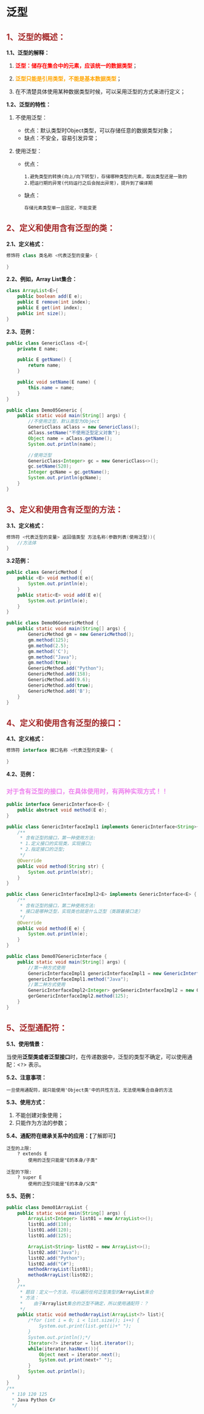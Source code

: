 # 泛型

## <span style="color:brown">1、泛型的概述：</span>

**1.1、泛型的解释：**

1. <span style='color:red'>**泛型：储存在集合中的元素，应该统一的数据类型**</span>；

2. <span style='color:orange'>**泛型只能是引用类型，不能是基本数据类型**</span>；

3. 在不清楚具体使用某种数据类型时候，可以采用泛型的方式来进行定义；

**1.2、泛型的特性：**

1. 不使用泛型：
   - 优点：默认类型时Object类型，可以存储任意的数据类型对象；
   - 缺点：不安全，容易引发异常；
   
2. 使用泛型：

   - 优点：

     ```apl
     1.避免类型的转换(向上/向下转型)，存储哪种类型的元素，取出类型还是一致的
     2.把运行期的异常(代码运行之后会抛出异常)，提升到了编译期
     ```

   - 缺点：

     ```apl
     存储元素类型单一且固定，不能变更 
     ```


## <span style="color:brown">2、定义和使用含有泛型的类：</span>

**2.1、定义格式：**

```java
修饰符 class 类名称 <代表泛型的变量> {
    
}
```

**2.2、例如，Array List集合：**

```java
class ArrayList<E>{
    public boolean add(E e);
    public E remove(int index);
    public E get(int index);
    public int size();
}
```

**2.3、范例：**

```java
public class GenericClass <E>{
    private E name;

    public E getName() {
        return name;
    }

    public void setName(E name) {
        this.name = name;
    }
}
```

```java
public class Demo05Generic {
    public static void main(String[] args) {
        //不使用泛型，默认类型为Object
        GenericClass aClass = new GenericClass();
        aClass.setName("不使用泛型定义对象");
        Object name = aClass.getName();
        System.out.println(name);

        //使用泛型
        GenericClass<Integer> gc = new GenericClass<>();
        gc.setName(520);
        Integer gcName = gc.getName();
        System.out.println(gcName);
    }
}
```

## <span style="color:brown">3、定义和使用含有泛型的方法：</span>

**3.1、定义格式：**

```java
修饰符 <代表泛型的变量> 返回值类型 方法名称(参数列表(使用泛型)){
    //方法体
}
```

**3.2范例：**

```java
public class GenericMethod {
    public <E> void method(E e){
        System.out.println(e);
    }
    public static<E> void add(E e){
        System.out.println(e);
    }
}
```

```java
public class Demo06GenericMethod {
    public static void main(String[] args) {
        GenericMethod gm = new GenericMethod();
        gm.method(125);
        gm.method(2.5);
        gm.method('C');
        gm.method("Java");
        gm.method(true);
        GenericMethod.add("Python");
        GenericMethod.add(158);
        GenericMethod.add(9.6);
        GenericMethod.add(true);
        GenericMethod.add('B');
    }
}
```

## <span style="color:brown">4、定义和使用含有泛型的接口：</span>

**4.1、定义格式：**

```java
修饰符 interface 接口名称 <代表泛型的变量> {
    
}
```

**4.2、范例：**

### <span style="color:violet">对于含有泛型的接口，在具体使用时，有两种实现方式！！</span>

```java
public interface GenericInterface<E> {
    public abstract void method(E e);
}
```

```java
public class GenericInterfaceImpl1 implements GenericInterface<String>{
    /**
     * 含有泛型的接口，第一种使用方法:
     * 1.定义接口的实现类，实现接口;
     * 2.指定接口的泛型;
     */
    @Override
    public void method(String str) {
        System.out.println(str);
    }
}
```

```java
public class GenericInterfaceImpl2<E> implements GenericInterface<E> {
    /**
     * 含有泛型的接口，第二种使用方法:
     * 接口是哪种泛型，实现类也就是什么泛型（类跟着接口走）
     */
    @Override
    public void method(E e) {
        System.out.println(e);
    }
}
```

```java
public class Demo07GenericInterface {
    public static void main(String[] args) {
        //第一种方式使用
        GenericInterfaceImpl1 genericInterfaceImpl1 = new GenericInterfaceImpl1();
        genericInterfaceImpl1.method("Java");
        //第二种方式使用
        GenericInterfaceImpl2<Integer> gerGenericInterfaceImpl2 = new GenericInterfaceImpl2<>();
        gerGenericInterfaceImpl2.method(125);
    }
}
```

## <span style="color:brown">5、泛型通配符：</span>

**5.1、使用情景：**

​	当使用**泛型类或者泛型接口**时，在传递数据中，泛型的类型不确定，可以使用通配：<`?`>   表示。

**5.2、注意事项：**

```apl
一旦使用通配符，就只能使用'Object类'中的共性方法，无法使用集合自身的方法
```

**5.3、使用方式：**

1. 不能创建对象使用；
2. 只能作为方法的参数；

**5.4、通配符在继承关系中的应用：**【了解即可】

```apl
泛型的上限:
	? extends E
		使用的泛型只能是"E的本身/子类"
```

```apl
泛型的下限:
	? super E
		使用的泛型只能是"E的本身/父类"
```

**5.5、范例：**

```java
public class Demo01ArrayList {
    public static void main(String[] args) {
        ArrayList<Integer> list01 = new ArrayList<>();
        list01.add(110);
        list01.add(120);
        list01.add(125);

        ArrayList<String> list02 = new ArrayList<>();
        list02.add("Java");
        list02.add("Python");
        list02.add("C#");
        methodArrayList(list01);
        methodArrayList(list02);
    }
    /**
     * 题目：定义一个方法，可以遍历任何泛型类型的ArrayList集合
     * 方法：
     *    由于Arraylist集合的泛型不确定，所以使用通配符：？
     */
    public static void methodArrayList(ArrayList<?> list){
        /*for (int i = 0; i < list.size(); i++) {
            System.out.print(list.get(i)+" ");
        }
        System.out.println();*/
        Iterator<?> iterator = list.iterator();
        while(iterator.hasNext()){
            Object next = iterator.next();
            System.out.print(next+" ");
        }
        System.out.println();
    }
}
/**
  * 110 120 125 
  * Java Python C# 
  */
```


